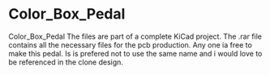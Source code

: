 # Color_Box_Pedal
Color_Box_Pedal
The files are part of a complete KiCad project.
The .rar file contains all the necessary files for the pcb production.
Any one ia free to make this pedal.
Is is prefered not to use the same name and i would love to be referenced in the clone design.

